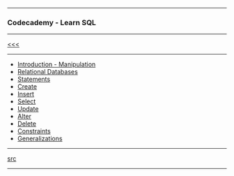 
---

### Codecademy - Learn SQL

---

[<<<](https://github.com/ttltrk/DB/blob/master/DCM/DCMS/DCMS.MD)

---

* <a href="https://github.com/ttltrk/DB/blob/master/DCM/DCMS/01/01/INTRO_MAN.MD">Introduction - Manipulation</a>
* <a href="">Relational Databases</a>
* <a href="">Statements</a>
* <a href="">Create</a>
* <a href="">Insert</a>
* <a href="">Select</a>
* <a href="">Update</a>
* <a href="">Alter</a>
* <a href="">Delete</a>
* <a href="">Constraints</a>
* <a href="">Generalizations</a>

---

[src](https://www.codecademy.com/learn/learn-sql)

---
